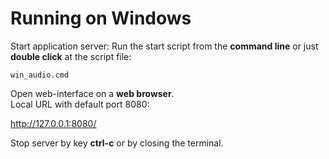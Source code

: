 # Running on Windows

Start application server: Run the start script from the **command line** or just **double click** at the script file:

```
win_audio.cmd
```

Open web-interface on a **web browser**.  
Local URL with default port 8080:

http://127.0.0.1:8080/

Stop server by key **ctrl-c** or by closing the terminal.